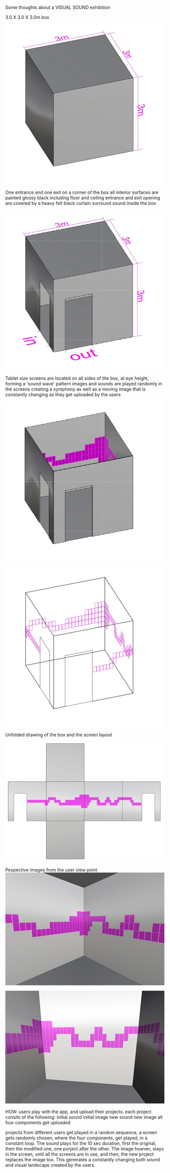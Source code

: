 Some thoughts about a VISUAL SOUND exhibition


3.0 X 3.0 X 3.0m box

![Example Image](../project_images/01.jpg?raw=true "Example Image")

One entrance and one exit on a corner of the box
all interior surfaces are painted glossy black including floor and ceiling
entrance and exit opening are covered by a heavy felt black curtain
surround sound inside the box

![Example Image](../project_images/02.jpg?raw=true "Example Image")

Tablet size screens are located on all sides of the box, at eye height, forming a 'sound wave' pattern
images and sounds are played randomly in the screens creating a symphony as well as a moving image that is constantly changing as they get uploaded by the users

![Example Image](../project_images/03.jpg?raw=true "Example Image")

![Example Image](../project_images/04.jpg?raw=true "Example Image")

Unfolded drawing of the box and the screen layout

![Example Image](../project_images/05.jpg?raw=true "Example Image")


Pespective images from the user view point
![Example Image](../project_images/06.jpg?raw=true "Example Image")

![Example Image](../project_images/07.jpg?raw=true "Example Image")


HOW:
users play with the app, and upload their projects. 
each project consits of the following: 
initial sound
initial image
new sound
new image
all four components get uploaded

projects from different users get played in a random sequence, a screen gets randomly chosen, where the four components, get played, in a constant loop. 
The sound plays for the 10 sec duration, first the original, then the modified one, one porject after the other. The image howver, stays in the screen, until all the screens are in use, and then, the new project replaces the image too. 
This generates a constantly changing both sound and visual landscape created by the users. 










